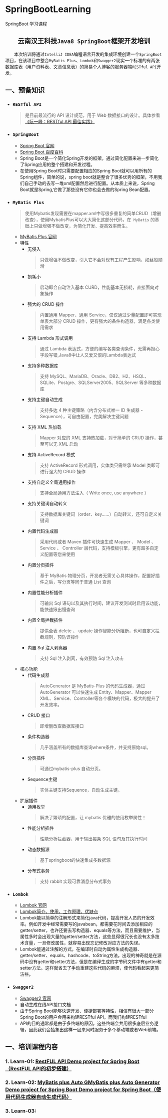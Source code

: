 # SpringBootLearning
SpringBoot 学习课程

## <center>云南汉王科技`Java8 SpringBoot`框架开发培训</center>

&emsp;&emsp;本次培训将通过`IntelliJ IDEA`编程语言开发的集成环境创建一个`SpringBoot`项目，在该项目中整合`MyBatis Plus`、`Lombok`和`Swagger2`现实一个标准的有两张数据库表（用户资料表、文章信息表）的简易个人博客的服务器端`RESTful API`开发。

## 一、预备知识

* ### `RESTful API`
  > 是目前最流行的 API 设计规范，用于 Web 数据接口的设计。具体参看[《阮一峰：RESTful API 最佳实践》](http://www.ruanyifeng.com/blog/2018/10/restful-api-best-practices.html)
* ### `SpringBoot`
  * [Spring Boot 官网](https://spring.io/projects/spring-boot/)
  * [Spring Boot 百度百科](https://baike.baidu.com/item/Spring%20Boot/20249767?fr=aladdin)
  * Spring Boot是一个简化Spring开发的框架。通过简化配置来进一步简化了Spring应用的整个搭建和开发过程。
  * 在使用Spring Boot时只需要配置相应的Spring Boot就可以用所有的Spring组件，简单的说，spring boot就是整合了很多优秀的框架，不用我们自己手动的去写一堆xml配置然后进行配置。从本质上来说，Spring Boot就是Spring,它做了那些没有它你也会去做的Spring Bean配置。
* ### `MyBatis Plus`
  > 使用Mybatis发现需要在mapper.xml中写很多重复的简单CRUD（增删改查），使用MybatisPlus可以大大简化这部分代码，在` MyBatis` 的基础上只做增强不做改变，为简化开发、提高效率而生。 
  * [MyBatis Plus 官网](https://mp.baomidou.com/)
  * 特性
    * 无侵入
      > 只做增强不做改变，引入它不会对现有工程产生影响，如丝般顺滑
    * 损耗小
      > 启动即会自动注入基本 CURD，性能基本无损耗，直接面向对象操作
    * 强大的 CRUD 操作
      > 内置通用 Mapper、通用 Service，仅仅通过少量配置即可实现单表大部分 CRUD 操作，更有强大的条件构造器，满足各类使用需求
    * 支持 Lambda 形式调用
      > 通过 Lambda 表达式，方便的编写各类查询条件，无需再担心字段写错,Java8中让人又爱又恨的Lambda表达式
    * 支持多种数据库
      > 支持 MySQL、MariaDB、Oracle、DB2、H2、HSQL、SQLite、Postgre、SQLServer2005、SQLServer 等多种数据库
    * 支持主键自动生成
      > 支持多达 4 种主键策略（内含分布式唯一 ID 生成器 - Sequence），可自由配置，完美解决主键问题
    * 支持 XML 热加载
      > Mapper 对应的 XML 支持热加载，对于简单的 CRUD 操作，甚至可以无 XML 启动
    * 支持 ActiveRecord 模式
      > 支持 ActiveRecord 形式调用，实体类只需继承 Model 类即可进行强大的 CRUD 操作
    * 支持自定义全局通用操作
      > 支持全局通用方法注入（ Write once, use anywhere ）
    * 支持关键词自动转义
      > 支持数据库关键词（order、key……）自动转义，还可自定义关键词
    * 内置代码生成器
      > 采用代码或者 Maven 插件可快速生成 Mapper 、 Model 、 Service 、 Controller 层代码，支持模板引擎，更有超多自定义配置等您来使用
    * 内置分页插件
      > 基于 MyBatis 物理分页，开发者无需关心具体操作，配置好插件之后，写分页等同于普通 List 查询
    * 内置性能分析插件
      > 可输出 Sql 语句以及其执行时间，建议开发测试时启用该功能，能快速揪出慢查询
    * 内置全局拦截插件
      > 提供全表 delete 、 update 操作智能分析阻断，也可自定义拦截规则，预防误操作
    * 内置 Sql 注入剥离器
      > 支持 Sql 注入剥离，有效预防 Sql 注入攻击
  * 核心功能
    * 代码生成器
      > AutoGenerator 是 MyBatis-Plus 的代码生成器，通过 AutoGenerator 可以快速生成 Entity、Mapper、Mapper XML、Service、Controller等各个模块的代码，极大的提升了开发效率。
    * CRUD 接口
      > 即增删改查数据库接口
    * 条件构造器
      > 几乎涵盖所有的数据库查询where条件，并支持原始sql。
    * 分页插件
      > 可通过mybatis-plus 自动分页。
    * Sequence主键
      > 实体主键支持Sequence，自动生成主键。
  * 扩展插件
    * 通用枚举
      > 解决了繁琐的配置，让 mybatis 优雅的使用枚举属性！
    * 性能分析插件
      > 性能分析拦截器，用于输出每条 SQL 语句及其执行时间
    * 动态数据源
      > 基于springboot的快速集成多数据源
    * 分布式事务
      > 支持 rabbit 实现可靠消息分布式事务
* ### `Lombok`
  * [Lombok 官网](https://projectlombok.org/)
  * [Lombok简介、使用、工作原理、优缺点](https://blog.csdn.net/ThinkWon/article/details/101392808)
  * Lombok能以简单的注解形式来简化java代码，提高开发人员的开发效率。例如开发中经常需要写的javabean，都需要花时间去添加相应的getter/setter，也许还要去写构造器、equals等方法，而且需要维护，当属性多时会出现大量的getter/setter方法，这些显得很冗长也没有太多技术含量，一旦修改属性，就容易出现忘记修改对应方法的失误。
  * Lombok能通过注解的方式，在编译时自动为属性生成构造器、getter/setter、equals、hashcode、toString方法。出现的神奇就是在源码中没有getter和setter方法，但是在编译生成的字节码文件中有getter和setter方法。这样就省去了手动重建这些代码的麻烦，使代码看起来更简洁些。
* ### `Swagger2`
  * [Swagger2 官网](https://swagger.io/)
  * 自动生成在线API接口文档
  * 由于Spring Boot能够快速开发、便捷部署等特性，相信有很大一部分Spring Boot的用户会用来构建RESTful API。而我们构建RESTful
  * API的目的通常都是由于多终端的原因，这些终端会共用很多底层业务逻辑，因此我们会抽象出这样一层来同时服务于多个移动端或者Web前端。

## 一、培训课程内容
### 1. Learn-01: [RestFUL API Demo project for Spring Boot（RestFUL API的初步搭建）](./restful/Readme.md)

### 2. Learn-02: [MyBatis plus Auto GMyBatis plus Auto Generator Demo project for Spring Boot Demo project for Spring Boot（使用代码生成器自动生成代码）](./generator/Readme.md)

### 3. Learn-03: